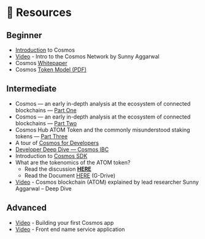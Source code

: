 # 👀 Resources

## Beginner

* [Introduction](https://v1.cosmos.network/intro) to Cosmos
* [Video](https://youtu.be/hREydu6Llac) - Intro to the Cosmos Network by Sunny Aggarwal
* Cosmos [Whitepaper](https://v1.cosmos.network/resources/whitepaper)
* Cosmos [Token Model \(PDF\)](https://github.com/cosmos/cosmos/raw/master/Cosmos_Token_Model.pdf)

## Intermediate

* Cosmos — an early in-depth analysis at the ecosystem of connected blockchains — [Part One](https://cryptoseq.medium.com/cosmos-an-early-in-depth-analysis-at-the-ecosystem-of-connected-blockchains-part-one-508cd679bac5)
* Cosmos — an early in-depth analysis at the ecosystem of connected blockchains — [Part Two](https://cryptoseq.medium.com/cosmos-an-early-in-depth-analysis-at-the-ecosystem-of-connected-blockchains-part-two-2d5a9886166)
* Cosmos Hub ATOM Token and the commonly misunderstood staking tokens — [Part Three](https://cryptoseq.medium.com/cosmos-atom-token-and-the-commonly-misunderstood-staking-tokens-part-three-958c295c5b78)
* A tour of [Cosmos for Developers](https://blog.cosmos.network/a-tour-of-cosmos-for-developers-7517ba1b4045)
* [Developer Deep Dive — Cosmos IBC](https://blog.cosmos.network/developer-deep-dive-cosmos-ibc-5855aaf183fe)
* Introduction to [Cosmos SDK](https://docs.cosmos.network/v0.42/intro/overview.html)
* What are the tokenomics of the ATOM token?
  * Read the discussion [**HERE**](https://forum.cosmos.network/t/gasprice-do-we-want-low-gas-price-for-the-hub/2635/2)
  * Read the Document [HERE](https://drive.google.com/file/d/1_vKHMYLYaX5Xp-DESVbG0mbWA1BJwi7W/view) \(G-Drive\)
* [Video](https://youtu.be/IzWpZ1fEcsY) - Cosmos blockchain \(ATOM\) explained by lead researcher Sunny Aggarwal – Deep Dive

## Advanced

* [Video](https://youtu.be/h6Ur_40LB9k) - Building your first Cosmos app
* [Video](https://youtu.be/ooc9ODGxqcA) - Front end name service application

